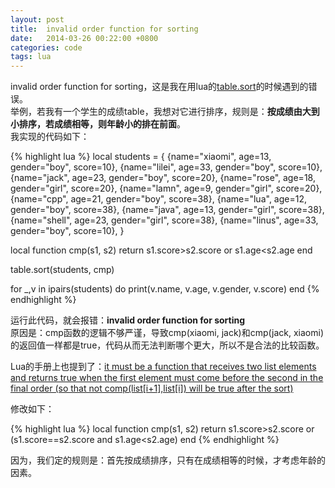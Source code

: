 ```yaml
---
layout: post
title:  invalid order function for sorting
date:   2014-03-26 00:22:00 +0800
categories: code
tags: lua
---
```

invalid order function for sorting，这是我在用lua的[table.sort](http://www.lua.org/manual/5.2/manual.html#pdf-table.sort)的时候遇到的错误。  
举例，若我有一个学生的成绩table，我想对它进行排序，规则是：__按成绩由大到小排序，若成绩相等，则年龄小的排在前面__。  
我实现的代码如下：  

{% highlight lua %}
local students = {
    {name="xiaomi", age=13, gender="boy", score=10},
    {name="lilei", age=33, gender="boy", score=10},
    {name="jack", age=23, gender="boy", score=20},
    {name="rose", age=18, gender="girl", score=20},
    {name="lamn", age=9, gender="girl", score=20},
    {name="cpp", age=21, gender="boy", score=38},
    {name="lua", age=12, gender="boy", score=38},
    {name="java", age=13, gender="girl", score=38},
    {name="shell", age=23, gender="girl", score=38},
    {name="linus", age=33, gender="boy", score=10},
}

local function cmp(s1, s2)
    return s1.score>s2.score or s1.age<s2.age
end

table.sort(students, cmp)

for _,v in ipairs(students) do
    print(v.name, v.age, v.gender, v.score)
end
{% endhighlight %}

运行此代码，就会报错：__invalid order function for sorting__  
原因是：cmp函数的逻辑不够严谨，导致cmp(xiaomi, jack)和cmp(jack, xiaomi)的返回值一样都是true，代码从而无法判断哪个更大，所以不是合法的比较函数。

Lua的手册上也提到了：[it must be a function that receives two list elements and returns true when the first element must come before the second in the final order (so that not comp(list[i+1],list[i]) will be true after the sort)](http://www.lua.org/manual/5.2/manual.html#pdf-table.sort)
  
修改如下：

{% highlight lua %}
local function cmp(s1, s2)
    return s1.score>s2.score or (s1.score==s2.score and s1.age<s2.age)
end
{% endhighlight %}

因为，我们定的规则是：首先按成绩排序，只有在成绩相等的时候，才考虑年龄的因素。